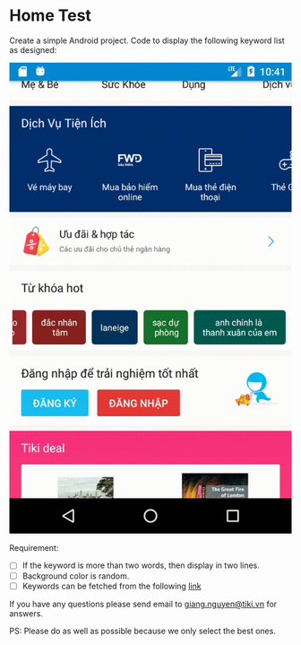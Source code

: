 # Home Test

Create a simple Android project. Code to display the following keyword list as designed:

 ![](./demo.gif)

Requirement:

 * [ ] If the keyword is more than two words, then display in two lines.
 * [ ] Background color is random.
 * [ ] Keywords can be fetched from the following [link](https://gist.githubusercontent.com/talenguyen/38b790795722e7d7b1b5db051c5786e5/raw/63380022f5f0c9a100f51a1e30887ca494c3326e/keywords.json)

If you have any questions please send email to giang.nguyen@tiki.vn for answers.

PS: Please do as well as possible because we only select the best ones.
